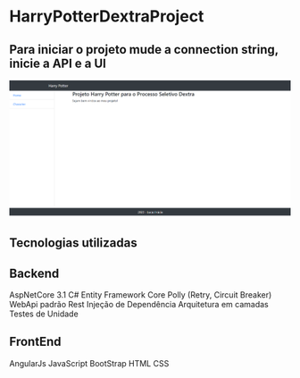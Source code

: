 # HarryPotterDextraProject


## Para iniciar o projeto mude a connection string, inicie a API e a UI

![alt text](https://github.com/LucasEInacio/HarryPotterDextraProject/blob/dev/src/HarryPotterProject.UI/app/assets/home.png)

## Tecnologias utilizadas

## Backend

AspNetCore 3.1
C#
Entity Framework Core
Polly (Retry, Circuit Breaker)
WebApi padrão Rest
Injeção de Dependência
Arquitetura em camadas
Testes de Unidade

## FrontEnd

AngularJs
JavaScript
BootStrap
HTML
CSS

